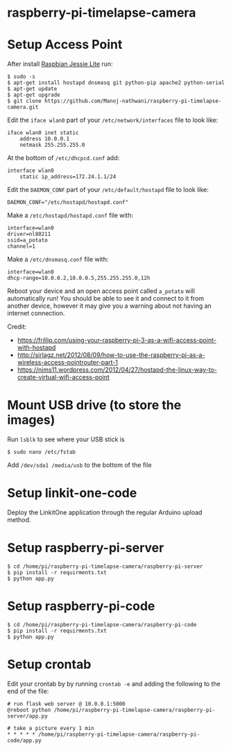 # raspberry-pi-timelapse-camera


# Setup Access Point
After install [Raspbian Jessie Lite](https://www.raspberrypi.org/downloads/raspbian/) run:
```
$ sudo -s
$ apt-get install hostapd dnsmasq git python-pip apache2 python-serial
$ apt-get update
$ apt-get upgrade
$ git clone https://github.com/Manoj-nathwani/raspberry-pi-timelapse-camera.git
```

Edit the `iface wlan0` part of your `/etc/network/interfaces` file to look like:
```
iface wlan0 inet static
    address 10.0.0.1
    netmask 255.255.255.0
```

At the bottom of `/etc/dhcpcd.conf` add:
```
interface wlan0  
    static ip_address=172.24.1.1/24
```

Edit the `DAEMON_CONF` part of your `/etc/default/hostapd` file to look like:
```
DAEMON_CONF="/etc/hostapd/hostapd.conf"
```

Make a `/etc/hostapd/hostapd.conf` file with:
```
interface=wlan0
driver=nl80211
ssid=a_potato
channel=1
```

Make a `/etc/dnsmasq.conf` file with:
```
interface=wlan0
dhcp-range=10.0.0.2,10.0.0.5,255.255.255.0,12h 
```

Reboot your device and an open access point called `a_potato` will automatically run!
You should be able to see it and connect to it from another device, however it may give you a warning about not having an internet connection.

Credit:
- https://frillip.com/using-your-raspberry-pi-3-as-a-wifi-access-point-with-hostapd
- http://sirlagz.net/2012/08/09/how-to-use-the-raspberry-pi-as-a-wireless-access-pointrouter-part-1
- https://nims11.wordpress.com/2012/04/27/hostapd-the-linux-way-to-create-virtual-wifi-access-point


# Mount USB drive (to store the images)
Run `lsblk` to see where your USB stick is
```
$ sudo nano /etc/fstab
```
Add `/dev/sda1 /media/usb` to the bottom of the file


# Setup linkit-one-code
Deploy the LinkitOne application through the regular Arduino upload method.


# Setup raspberry-pi-server
```
$ cd /home/pi/raspberry-pi-timelapse-camera/raspberry-pi-server
$ pip install -r requirments.txt
$ python app.py
```


# Setup raspberry-pi-code
```
$ cd /home/pi/raspberry-pi-timelapse-camera/raspberry-pi-code
$ pip install -r requirments.txt
$ python app.py
```


# Setup crontab
Edit your crontab by by running `crontab -e` and adding the following to the end of the file:
```
# run flask web server @ 10.0.0.1:5000
@reboot python /home/pi/raspberry-pi-timelapse-camera/raspberry-pi-server/app.py

# take a picture every 1 min
* * * * * /home/pi/raspberry-pi-timelapse-camera/raspberry-pi-code/app.py
```
